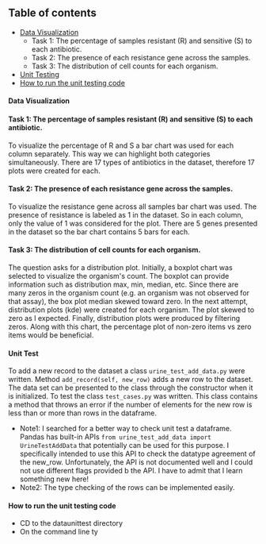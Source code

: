 ## Table of contents
* [Data Visualization](#data-visualization)
  * Task 1: The percentage of samples resistant (R) and sensitive (S) to each antibiotic.
  * Task 2: The presence of each resistance gene across the samples.
  * Task 3: The distribution of cell counts for each organism.
* [Unit Testing](#unit-test)
* [How to run the unit testing code](#how-to-run-the-unit-testing-code)
  
#### Data Visualization 
#### Task 1: The percentage of samples resistant (R) and sensitive (S) to each antibiotic.
To visualize the percentage of R and S a bar chart was used for each column separately. This way we can highlight both categories simultaneously. 
There are 17 types of antibiotics in the dataset, therefore 17 plots were created for each.

#### Task 2: The presence of each resistance gene across the samples.
To visualize the resistance gene across all samples bar chart was used. The presence of resistance is labeled as 1 in the dataset. So in each column, only the value of 1 was 
considered for the plot.
There are 5 genes presented in the dataset so the bar chart contains 5 bars for each. 

#### Task 3: The distribution of cell counts for each organism.
The question asks for a distribution plot. Initially, a boxplot chart was selected to visualize the organism's count. The boxplot can provide information such as distribution max, min, median, etc.
Since there are many zeros in the organism count (e.g. an organism was not observed for that assay), the box plot median skewed toward zero.
In the next attempt, distribution plots (kde) were created for each organism. The plot skewed to zero as I expected.
Finally, distribution plots were produced by filtering zeros. 
Along with this chart, the percentage plot of non-zero items vs zero items would be beneficial. 

#### Unit Test
To add a new record to the dataset a class ```urine_test_add_data.py``` were written. Method ```add_record(self, new_row)``` adds a new row to the dataset.
The data set can be presented to the class through the constructor when it is initialized.
To test the class ```test_cases.py``` was written. This class contains a method that throws an error if the number of elements for the new row is less than or more than rows in 
the dataframe.

* Note1:
  I searched for a better way to check unit test a dataframe. Pandas has built-in APIs ```from urine_test_add_data import UrineTestAddData``` that potentially can be used for this purpose.
  I specifically intended to use this API to check the datatype agreement of the new_row. Unfortunately, the API is not documented well and I could not use different flags provided b the API.
  I have to admit that I learn something new here!
* Note2:
  The type checking of the rows can be implemented easily.

#### How to run the unit testing code
* CD to the dataunittest directory
* On the command line ty



